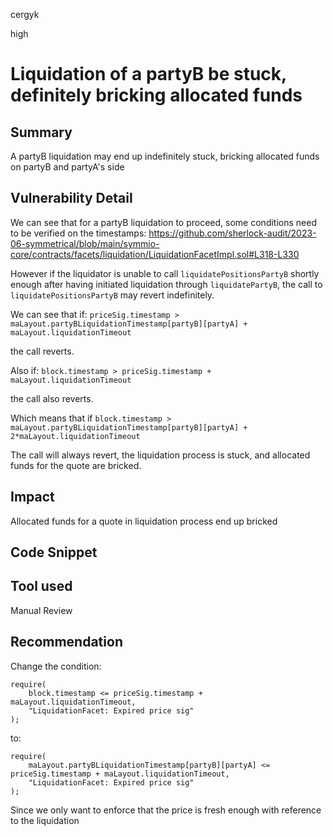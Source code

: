 cergyk

high

# Liquidation of a partyB be stuck, definitely bricking allocated funds

## Summary
A partyB liquidation may end up indefinitely stuck, bricking allocated funds on partyB and partyA's side

## Vulnerability Detail
We can see that for a partyB liquidation to proceed, some conditions need to be verified on the timestamps:
https://github.com/sherlock-audit/2023-06-symmetrical/blob/main/symmio-core/contracts/facets/liquidation/LiquidationFacetImpl.sol#L318-L330

However if the liquidator is unable to call `liquidatePositionsPartyB` shortly enough after having initiated liquidation through `liquidatePartyB`, the call to `liquidatePositionsPartyB` may revert indefinitely.

We can see that if:
`priceSig.timestamp > maLayout.partyBLiquidationTimestamp[partyB][partyA] + maLayout.liquidationTimeout`

the call reverts.

Also if:
`block.timestamp > priceSig.timestamp + maLayout.liquidationTimeout`

the call also reverts.

Which means that if `block.timestamp > maLayout.partyBLiquidationTimestamp[partyB][partyA] + 2*maLayout.liquidationTimeout`

The call will always revert, the liquidation process is stuck, and allocated funds for the quote are bricked.

## Impact
Allocated funds for a quote in liquidation process end up bricked

## Code Snippet

## Tool used

Manual Review

## Recommendation
Change the condition:
```solidity
require(
    block.timestamp <= priceSig.timestamp + maLayout.liquidationTimeout,
    "LiquidationFacet: Expired price sig"
);
```

to:

```solidity
require(
    maLayout.partyBLiquidationTimestamp[partyB][partyA] <= priceSig.timestamp + maLayout.liquidationTimeout,
    "LiquidationFacet: Expired price sig"
);
```
Since we only want to enforce that the price is fresh enough with reference to the liquidation